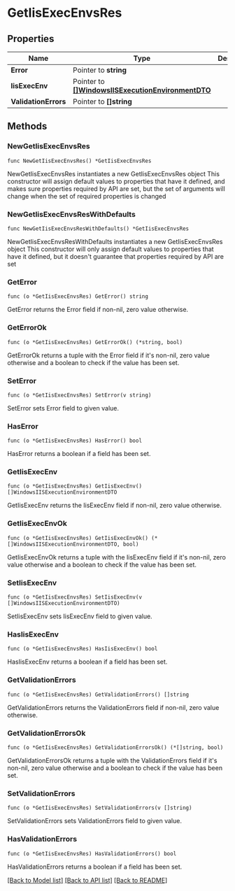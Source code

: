 # GetIisExecEnvsRes

## Properties

Name | Type | Description | Notes
------------ | ------------- | ------------- | -------------
**Error** | Pointer to **string** |  | [optional] 
**IisExecEnv** | Pointer to [**[]WindowsIISExecutionEnvironmentDTO**](WindowsIISExecutionEnvironmentDTO.md) |  | [optional] 
**ValidationErrors** | Pointer to **[]string** |  | [optional] 

## Methods

### NewGetIisExecEnvsRes

`func NewGetIisExecEnvsRes() *GetIisExecEnvsRes`

NewGetIisExecEnvsRes instantiates a new GetIisExecEnvsRes object
This constructor will assign default values to properties that have it defined,
and makes sure properties required by API are set, but the set of arguments
will change when the set of required properties is changed

### NewGetIisExecEnvsResWithDefaults

`func NewGetIisExecEnvsResWithDefaults() *GetIisExecEnvsRes`

NewGetIisExecEnvsResWithDefaults instantiates a new GetIisExecEnvsRes object
This constructor will only assign default values to properties that have it defined,
but it doesn't guarantee that properties required by API are set

### GetError

`func (o *GetIisExecEnvsRes) GetError() string`

GetError returns the Error field if non-nil, zero value otherwise.

### GetErrorOk

`func (o *GetIisExecEnvsRes) GetErrorOk() (*string, bool)`

GetErrorOk returns a tuple with the Error field if it's non-nil, zero value otherwise
and a boolean to check if the value has been set.

### SetError

`func (o *GetIisExecEnvsRes) SetError(v string)`

SetError sets Error field to given value.

### HasError

`func (o *GetIisExecEnvsRes) HasError() bool`

HasError returns a boolean if a field has been set.

### GetIisExecEnv

`func (o *GetIisExecEnvsRes) GetIisExecEnv() []WindowsIISExecutionEnvironmentDTO`

GetIisExecEnv returns the IisExecEnv field if non-nil, zero value otherwise.

### GetIisExecEnvOk

`func (o *GetIisExecEnvsRes) GetIisExecEnvOk() (*[]WindowsIISExecutionEnvironmentDTO, bool)`

GetIisExecEnvOk returns a tuple with the IisExecEnv field if it's non-nil, zero value otherwise
and a boolean to check if the value has been set.

### SetIisExecEnv

`func (o *GetIisExecEnvsRes) SetIisExecEnv(v []WindowsIISExecutionEnvironmentDTO)`

SetIisExecEnv sets IisExecEnv field to given value.

### HasIisExecEnv

`func (o *GetIisExecEnvsRes) HasIisExecEnv() bool`

HasIisExecEnv returns a boolean if a field has been set.

### GetValidationErrors

`func (o *GetIisExecEnvsRes) GetValidationErrors() []string`

GetValidationErrors returns the ValidationErrors field if non-nil, zero value otherwise.

### GetValidationErrorsOk

`func (o *GetIisExecEnvsRes) GetValidationErrorsOk() (*[]string, bool)`

GetValidationErrorsOk returns a tuple with the ValidationErrors field if it's non-nil, zero value otherwise
and a boolean to check if the value has been set.

### SetValidationErrors

`func (o *GetIisExecEnvsRes) SetValidationErrors(v []string)`

SetValidationErrors sets ValidationErrors field to given value.

### HasValidationErrors

`func (o *GetIisExecEnvsRes) HasValidationErrors() bool`

HasValidationErrors returns a boolean if a field has been set.


[[Back to Model list]](../README.md#documentation-for-models) [[Back to API list]](../README.md#documentation-for-api-endpoints) [[Back to README]](../README.md)


